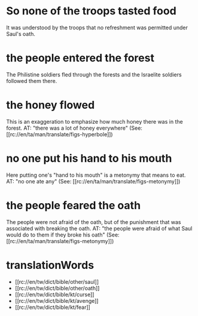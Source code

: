 # So none of the troops tasted food

It was understood by the troops that no refreshment was permitted under Saul's oath.

# the people entered the forest

The Philistine soldiers fled through the forests and the Israelite soldiers followed them there.

# the honey flowed

This is an exaggeration to emphasize how much honey there was in the forest. AT: "there was a lot of honey everywhere" (See: [[rc://en/ta/man/translate/figs-hyperbole]])

# no one put his hand to his mouth

Here putting one's "hand to his mouth" is a metonymy that means to eat. AT: "no one ate any" (See: [[rc://en/ta/man/translate/figs-metonymy]])

# the people feared the oath

The people were not afraid of the oath, but of the punishment that was associated with breaking the oath. AT: "the people were afraid of what Saul would do to them if they broke his oath" (See: [[rc://en/ta/man/translate/figs-metonymy]])

# translationWords

* [[rc://en/tw/dict/bible/other/saul]]
* [[rc://en/tw/dict/bible/other/oath]]
* [[rc://en/tw/dict/bible/kt/curse]]
* [[rc://en/tw/dict/bible/kt/avenge]]
* [[rc://en/tw/dict/bible/kt/fear]]